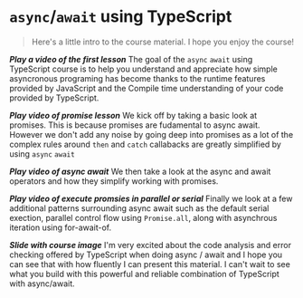 # `async`/`await` using TypeScript

> Here's a little intro to the course material. I hope you enjoy the course!

***Play a video of the first lesson***
The goal of the `async` `await` using TypeScript course is to help you understand and appreciate how simple asyncronous programing has become thanks to the runtime features provided by JavaScript and the Compile time understanding of your code provided by TypeScript.

***Play video of promise lesson***
We kick off by taking a basic look at promises. This is because promises are fudamental to async await. However we don't add any noise by going deep into promises as a lot of the complex rules around `then` and `catch` callabacks are greatly simplified by using `async` `await`

***Play video of async await***
We then take a look at the async and await operators and how they simplify working with promises.

***Play video of execute promsies in parallel or serial***
Finally we look at a few additional patterns surrounding async await such as the default serial exection, parallel control flow using `Promise.all`, along with asynchrous iteration using for-await-of.

***Slide with course image***
I'm very excited about the code analysis and error checking offered by TypeScript when doing async / await and I hope you can see that with how fluently I can present this material. I can't wait to see what you build with this powerful and reliable combination of TypeScript with async/await.
